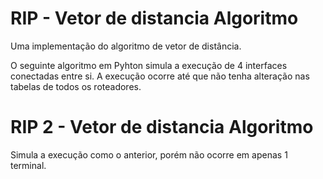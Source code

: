 # RIP - Vetor de distancia Algoritmo

Uma implementação do algoritmo de vetor de distância.

O seguinte algoritmo em Pyhton simula a execução de 4 interfaces conectadas entre si.
A execução ocorre até que não tenha alteração nas tabelas de todos os roteadores.

# RIP 2 - Vetor de distancia Algoritmo
Simula a execução como o anterior, porém não ocorre em apenas 1 terminal.
